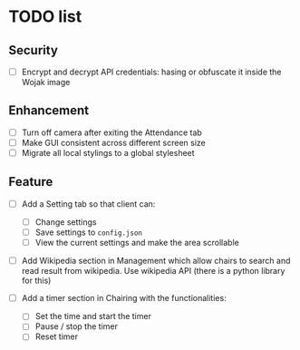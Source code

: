 # TODO list

## Security

- [ ] Encrypt and decrypt API credentials: hasing or obfuscate it inside the Wojak image

## Enhancement

- [ ] Turn off camera after exiting the Attendance tab
- [ ] Make GUI consistent across different screen size
- [ ] Migrate all local stylings to a global stylesheet

## Feature

- [ ] Add a Setting tab so that client can:
  - [ ] Change settings
  - [ ] Save settings to `config.json`
  - [ ] View the current settings and make the area scrollable

- [ ] Add Wikipedia section in Management which allow chairs to search and read result from wikipedia. Use wikipedia API (there is a python library for this)

- [ ] Add a timer section in Chairing with the functionalities:
  - [ ] Set the time and start the timer
  - [ ] Pause / stop the timer
  - [ ] Reset timer